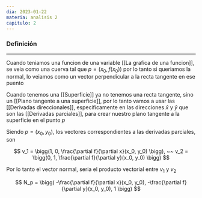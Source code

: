 ```yaml
---
dia: 2023-01-22
materia: analisis 2
capitulo: 2
---
```

### Definición
---
Cuando teniamos una funcion de una variable [[La grafica de una funcion]], se veia como una cuerva tal que $p = (x_0, f(x_0))$ por lo tanto si queriamos la normal, lo veiamos como un vector perpendicular a la recta tangente en ese puento

Cuando tenemos una [[Superficie]] ya no tenemos una recta tangente, sino un [[Plano tangente a una superficie]], por lo tanto vamos a usar las [[Derivadas direccionales]], especificamente en las direcciones $\hat{x}$ y $\hat{y}$ que son las [[Derivadas parciales]], para crear nuestro plano tangente a la superficie en el punto $p$

Siendo $p = (x_0, y_0)$, los vectores correspondientes a las derivadas parciales, son

$$ v_1 = \bigg(1, 0, \frac{\partial f}{\partial x}(x_0, y_0) \bigg), ~~ v_2 = \bigg(0, 1, \frac{\partial f}{\partial y}(x_0, y_0) \bigg) $$

Por lo tanto el vector normal, seria el producto vectorial entre $v_1$ y $v_2$

$$ N_p = \bigg( -\frac{\partial f}{\partial x}(x_0, y_0), -\frac{\partial f}{\partial y}(x_0, y_0), 1 \bigg) $$